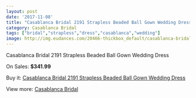 ```yaml
---
layout: post
date: '2017-11-08'
title: "Casablanca Bridal 2191 Strapless Beaded Ball Gown Wedding Dress"
category: Casablanca Bridal
tags: ["bridal","strapless","dress","casablanca","wedding"]
image: http://img.eudances.com/20466-thickbox_default/casablanca-bridal-2191-strapless-beaded-ball-gown-wedding-dress.jpg
---
```

Casablanca Bridal 2191 Strapless Beaded Ball Gown Wedding Dress

On Sales: **$341.99**
<a href="https://www.eudances.com/en/casablanca-bridal/6144-casablanca-bridal-2191-strapless-beaded-ball-gown-wedding-dress.html"><amp-img layout="responsive" width="600" height="600" src="//img.eudances.com/20466-thickbox_default/casablanca-bridal-2191-strapless-beaded-ball-gown-wedding-dress.jpg" alt="Casablanca Bridal 2191 Strapless Beaded Ball Gown Wedding Dress 0" /></a>
<a href="https://www.eudances.com/en/casablanca-bridal/6144-casablanca-bridal-2191-strapless-beaded-ball-gown-wedding-dress.html"><amp-img layout="responsive" width="600" height="600" src="//img.eudances.com/20468-thickbox_default/casablanca-bridal-2191-strapless-beaded-ball-gown-wedding-dress.jpg" alt="Casablanca Bridal 2191 Strapless Beaded Ball Gown Wedding Dress 1" /></a>
<a href="https://www.eudances.com/en/casablanca-bridal/6144-casablanca-bridal-2191-strapless-beaded-ball-gown-wedding-dress.html"><amp-img layout="responsive" width="600" height="600" src="//img.eudances.com/20467-thickbox_default/casablanca-bridal-2191-strapless-beaded-ball-gown-wedding-dress.jpg" alt="Casablanca Bridal 2191 Strapless Beaded Ball Gown Wedding Dress 2" /></a>

Buy it: [Casablanca Bridal 2191 Strapless Beaded Ball Gown Wedding Dress](https://www.eudances.com/en/casablanca-bridal/6144-casablanca-bridal-2191-strapless-beaded-ball-gown-wedding-dress.html "Casablanca Bridal 2191 Strapless Beaded Ball Gown Wedding Dress")

View more: [Casablanca Bridal](https://www.eudances.com/en/4-casablanca-bridal "Casablanca Bridal")